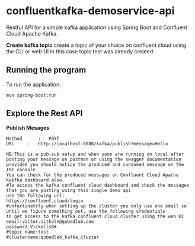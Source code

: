 # confluentkafka-demoservice-api
Restful API for a simple kafka application using Spring Boot and Confluent Cloud Apache Kafka.

**Create kafka topic**
create a topic of your choice on confluent cloud using the CLI or web UI in this case topic test was already
created

## Running the program
To run the application:
```
mvn spring-boot:run
```
## Explore the Rest API
**Publish Mesages**
```
Method  	: 	POST
URL		:	http://localhost:8080/kafka/publish?message=Hello

NB:This is a pub-sub setup and when youn are running on local after posting your message on postman or using the swagger documentation
provided you should notice the produced and consumed message on the IDE console
You can check for the produced messages on Confluent Cloud Apache Kakfka dashboard also.
#To access the kafka confluent cloud dashboard and check the messages that you are posting using this simple demo api
use the following url: 
https://confluent.cloud/login 
#unfortunately when setting up the cluster you only use one email so until we figure something out, use the following credentials
to get access to the kafka confluent cloud cluster using the web UI 
email:victor.sithole@qubedlab.com 
password:Vickells8# 
#topic name:test 
#clustername:qubedlab_kafka_cluster 
